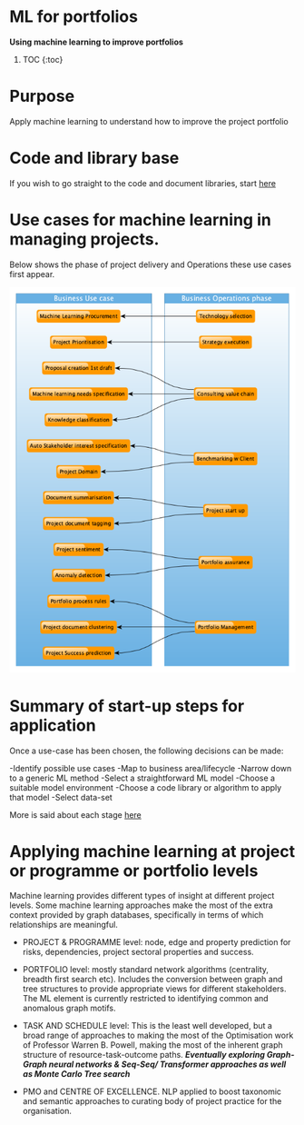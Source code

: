 # ML for portfolios

**Using machine learning to improve portfolios**

1. TOC
{:toc}

# Purpose
Apply machine learning to understand how to improve the project portfolio

# Code and library base
If you wish to go straight to the code and document libraries, start [here](https://github.com/lawrencerowland/Machine-learning-for-project-portfolios)

# Use cases for machine learning in managing projects. 

Below shows the phase of project delivery and Operations these use cases first appear.

![](/images/ML-for-portfolios/Usecase-to-Operations-subgraph-ML-models-created.png)
  
# Summary of start-up steps for application

Once a use-case has been chosen, the following decisions can be made:

-Identify possible use cases
-Map  to business area/lifecycle
-Narrow down to a generic ML method
-Select a straightforward ML model
-Choose a suitable model environment
-Choose a code library or algorithm to apply that model
-Select data-set

More is said about each stage [here](https://lawrencerowland.github.io/2020/05/08/Applying-appropriate-machine-learning-approach.html)

# Applying machine learning at project or programme or portfolio levels

Machine learning provides different types of insight at different project levels. Some machine learning approaches make the most of the extra context provided by graph databases, specifically in terms of which relationships are meaningful. 

- PROJECT & PROGRAMME level: node, edge and property prediction for risks, dependencies, project sectoral properties and success.

- PORTFOLIO level: mostly standard network algorithms (centrality, breadth first search etc). Includes the conversion between graph and tree structures to provide appropriate views for different stakeholders. The ML element is currently restricted to identifying common and anomalous graph motifs.

- TASK AND SCHEDULE level: This is the least well developed, but a broad range of approaches to making the most of the Optimisation work of Professor Warren B. Powell, making the most of the inherent graph structure of resource-task-outcome paths. 
***Eventually exploring Graph-Graph neural networks & Seq-Seq/ Transformer approaches as well as Monte Carlo Tree search***

- PMO and CENTRE OF EXCELLENCE. NLP applied to boost taxonomic and semantic approaches to curating body of project practice for the organisation. 









